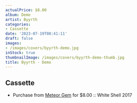 ```yaml
---
actualPrice: $8.00
album: Demo
artist: Byyrth
categories:
- Cassette
date: '2023-07-19T08:41:11'
draft: false
images:
- /images/covers/byyrth-demo.jpg
inStock: true
thumbnailImage: /images/covers/byyrth-demo-thumb.jpg
title: Byyrth - Demo
---
```


## Cassette
* Purchase from [Meteor Gem](https://meteor-gem.com/products/used-byyrth-demo-cassette) for $8.00 :: White Shell 2017
